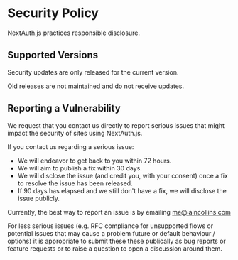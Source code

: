 # Security Policy

NextAuth.js practices responsible disclosure.

## Supported Versions

Security updates are only released for the current version.

Old releases are not maintained and do not receive updates.

## Reporting a Vulnerability

We request that you contact us directly to report serious issues that might impact the security of sites using NextAuth.js.

If you contact us regarding a serious issue:

* We will endeavor to get back to you within 72 hours.
* We will aim to publish a fix within 30 days.
* We will disclose the issue (and credit you, with your consent) once a fix to resolve the issue has been released.
* If 90 days has elapsed and we still don't have a fix, we will disclose the issue publicly.

Currently, the best way to report an issue is by emailing me@iaincollins.com

For less serious issues (e.g. RFC compliance for unsupported flows or potential issues that may cause a problem future or default behaviour / options) it is appropriate to submit these these publically as bug reports or feature requests or to raise a question to open a discussion around them.
